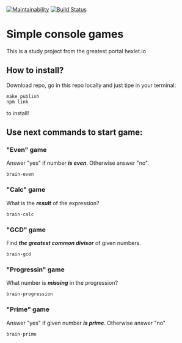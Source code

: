 [![Maintainability](https://api.codeclimate.com/v1/badges/92fa85d212485354b518/maintainability)](https://codeclimate.com/github/YBLex/frontend-project-lvl1/maintainability)
[![Build Status](https://travis-ci.com/YBLex/frontend-project-lvl1.svg?branch=master)](https://travis-ci.com/YBLex/frontend-project-lvl1)
# Simple console games
This is a study project from the greatest portal hexlet.io

## How to install?
Download repo, go in this repo locally and just tipe in your terminal:
```
make publish
npm link
```
to install!


## Use next commands to start game:
### "Even" game
Answer "yes" if number ***is even***. Otherwise answer "no".
```
brain-even
```

### "Calc" game
What is the ***result*** of the expression?
```
brain-calc
```

### "GCD" game
Find ***the greatest common divisor*** of given numbers.
```
brain-gcd
```

### "Progressin" game
What number is ***missing*** in the progression?
```
brain-progression
```

### "Prime" game
Answer "yes" if given number ***is prime***. Otherwise answer "no"
```
brain-prime
```
